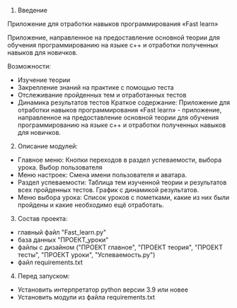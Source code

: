 1. Введение

Приложение для отработки навыков программирования «Fast learn»

Приложение, направленное на предоставление основной теории для обучения программированию на языке с++ и отработки полученных навыков для новичков.

Возможности:
- Изучение теории
- Закрепление знаний на практике с помощью теста
- Отслеживание пройденных тем и отработанных тестов
- Динамика результатов тестов
Краткое содержание:
Приложение для отработки навыков программирования «Fast learn» - приложение, направленное на предоставление основной теории для обучения программированию на языке с++ и отработки полученных навыков для новичков.

2. Описание модулей:
- Главное меню:
Кнопки переходов в раздел успеваемости, выбора урока. Выбор пользователя
- Меню настроек:
Смена имени пользователя и аватара.
- Раздел успеваемости:
Таблица тем изученной теории и результатов всех пройденных тестов. График с динамикой результатов.
- Меню выбора урока:
Список уроков с пометками, какие из них были пройдены и какие необходимо ещё отработать.

3.  Состав проекта:
- главный файл "Fast_learn.py"
- база данных "ПРОЕКТ_уроки"
- файлы с дизайном ("ПРОЕКТ главное", "ПРОЕКТ теория", "ПРОЕКТ тесты", "ПРОЕКТ уроки", "Успеваемость.py")
- файл requirements.txt

4.  Перед запуском:
- Установить интерпретатор python версии 3.9 или новее
- Установить модули из файла requirements.txt